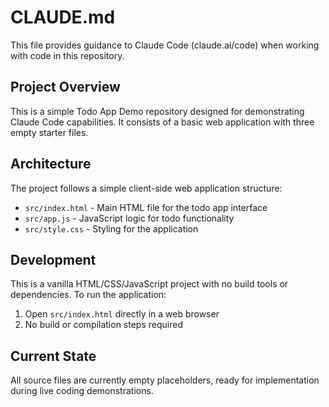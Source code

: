 # CLAUDE.md

This file provides guidance to Claude Code (claude.ai/code) when working with code in this repository.

## Project Overview

This is a simple Todo App Demo repository designed for demonstrating Claude Code capabilities. It consists of a basic web application with three empty starter files.

## Architecture

The project follows a simple client-side web application structure:
- `src/index.html` - Main HTML file for the todo app interface
- `src/app.js` - JavaScript logic for todo functionality  
- `src/style.css` - Styling for the application

## Development

This is a vanilla HTML/CSS/JavaScript project with no build tools or dependencies. To run the application:
1. Open `src/index.html` directly in a web browser
2. No build or compilation steps required

## Current State

All source files are currently empty placeholders, ready for implementation during live coding demonstrations.
